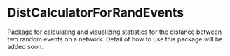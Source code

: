 # DistCalculatorForRandEvents
Package for calculating and visualizing statistics for the distance between two random events on a network. Detail of how to use this package will be added soon.
